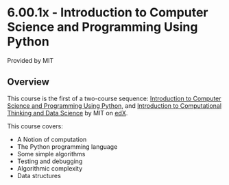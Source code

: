 # 6.00.1x - Introduction to Computer Science and Programming Using Python
Provided by MIT

## Overview
This course is the first of a two-course sequence: [Introduction to Computer Science and Programming Using Python](https://www.edx.org/course/introduction-to-computer-science-and-programming-using-python-0), and [Introduction to Computational Thinking and Data Science](https://www.edx.org/course/introduction-to-computational-thinking-and-data-science-2) by MIT on [edX](https://www.edx.org).

This course covers:
- A Notion of computation
- The Python programming language
- Some simple algorithms
- Testing and debugging
- Algorithmic complexity
- Data structures

<br/>
